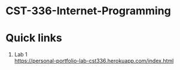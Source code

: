 # CST-336-Internet-Programming

# Quick links    
1. Lab 1    
https://personal-portfolio-lab-cst336.herokuapp.com/index.html 
